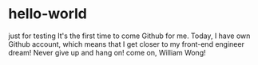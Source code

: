 # hello-world
just for testing
It's the first time to come Github for me. Today, I have own Github account, which means that I get closer to my front-end engineer dream!
Never give up and hang on!
come on, William Wong!
